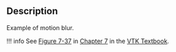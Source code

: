 ## Description

Example of motion blur.

!!! info
    See [Figure 7-37](../../../VTKBook/07Chapter7/#Figure%207-37) in [Chapter 7](../../../VTKBook/07Chapter7) in the [VTK Textbook](../../../VTKBook/01Chapter1/).
